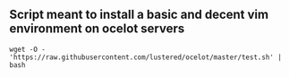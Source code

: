 ## Script meant to install a basic and decent vim environment on ocelot servers

    wget -O - 'https://raw.githubusercontent.com/lustered/ocelot/master/test.sh' | bash

